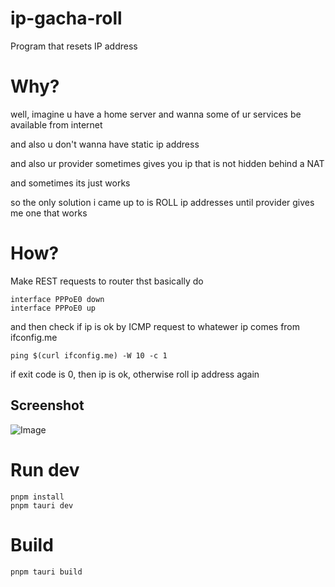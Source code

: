 # ip-gacha-roll

Program that resets IP address

# Why?

well, imagine u have a home server and wanna some of ur services be available from internet

and also u don't wanna have static ip address

and also ur provider sometimes gives you ip that is not hidden behind a NAT

and sometimes its just works

so the only solution i came up to is ROLL ip addresses until provider gives me one that works

# How?

Make REST requests to router thst basically do

```
interface PPPoE0 down
interface PPPoE0 up
```

and then check if ip is ok by ICMP request to whatewer ip comes from ifconfig.me

```
ping $(curl ifconfig.me) -W 10 -c 1
```

if exit code is 0, then ip is ok, otherwise roll ip address again

## Screenshot
![Image](https://github.com/user-attachments/assets/0dbb1691-471f-4d64-ab14-d8cc3c8114c5)

# Run dev

```
pnpm install
pnpm tauri dev
```

# Build

```
pnpm tauri build
```

